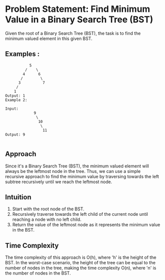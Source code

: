 # Problem Statement: Find Minimum Value in a Binary Search Tree (BST)

Given the root of a Binary Search Tree (BST), the task is to find the minimum valued element in this given BST.

## Examples :

``` Input:
           5 
         /    \
        4      6
       /        \
      3          7
     /
    1
Output: 1
Example 2:

Input:
             9
              \
               10
                \
                 11
Output: 9 


```
## Approach

Since it's a Binary Search Tree (BST), the minimum valued element will always be the leftmost node in the tree. Thus, we can use a simple recursive approach to find the minimum value by traversing towards the left subtree recursively until we reach the leftmost node.

## Intuition

1. Start with the root node of the BST.
2. Recursively traverse towards the left child of the current node until reaching a node with no left child.
3. Return the value of the leftmost node as it represents the minimum value in the BST.

## Time Complexity

The time complexity of this approach is O(h), where 'h' is the height of the BST. In the worst-case scenario, the height of the tree can be equal to the number of nodes in the tree, making the time complexity O(n), where 'n' is the number of nodes in the BST.

